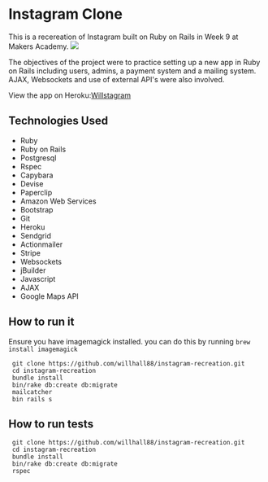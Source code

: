 Instagram Clone
==================
This is a recereation of Instagram built on Ruby on Rails in Week 9 at Makers Academy.
![](./app/asets/images/screenshot.png)

The objectives of the project were to practice setting up a new app in Ruby on Rails including users, admins, a payment system and a mailing system. AJAX, Websockets and use of external API's were also involved. 

View the app on Heroku:[Willstagram]

Technologies Used
-----------------

- Ruby
- Ruby on Rails
- Postgresql
- Rspec
- Capybara
- Devise
- Paperclip
- Amazon Web Services
- Bootstrap
- Git
- Heroku
- Sendgrid
- Actionmailer
- Stripe
- Websockets
- jBuilder
- Javascript
- AJAX
- Google Maps API

How to run it
--------------
Ensure you have imagemagick installed. you can do this by running
`brew install imagemagick`

```
 git clone https://github.com/willhall88/instagram-recreation.git
 cd instagram-recreation
 bundle install
 bin/rake db:create db:migrate
 mailcatcher
 bin rails s
```

How to run tests
----------------

```
 git clone https://github.com/willhall88/instagram-recreation.git
 cd instagram-recreation
 bundle install
 bin/rake db:create db:migrate
 rspec	
```

[Willstagram]:http://willstagram.herokuapp.com/